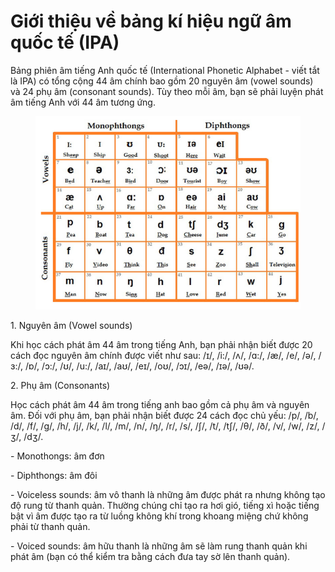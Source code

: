 # Giới thiệu về bảng kí hiệu ngữ âm quốc tế (IPA)

Bảng phiên âm tiếng Anh quốc tế (International Phonetic Alphabet - viết tắt là IPA) có tổng cộng 44 âm chính bao gồm 20 nguyên âm (vowel sounds) và 24 phụ âm (consonant sounds). Tùy theo mỗi âm, bạn sẽ phải luyện phát âm tiếng Anh với 44 âm tương ứng.&#x20;

<figure><img src="../../.gitbook/assets/Screenshot from 2025-01-12 20-56-26.png" alt=""><figcaption></figcaption></figure>

1\. Nguyên âm (Vowel sounds)

Khi học cách phát âm 44 âm trong tiếng Anh, bạn phải nhận biết được 20 cách đọc nguyên âm chính được viết như sau:  /ɪ/, /i:/, /ʌ/, /ɑ:/, /æ/, /e/, /ə/, /ɜ:/, /ɒ/, /ɔ:/, /ʊ/, /u:/, /aɪ/, /aʊ/, /eɪ/, /oʊ/, /ɔɪ/, /eə/, /ɪə/, /ʊə/.&#x20;

2\. Phụ âm (Consonants)

Học cách phát âm 44 âm trong tiếng anh bao gồm cả phụ âm và nguyên âm. Đối với phụ âm, bạn phải nhận biết được 24 cách đọc chủ yếu: /p/, /b/, /d/, /f/, /g/, /h/, /j/, /k/, /l/, /m/, /n/, /ŋ/, /r/, /s/, /ʃ/, /t/, /tʃ/, /θ/, /ð/, /v/, /w/, /z/, /ʒ/, /dʒ/.&#x20;

\- Monothongs: âm đơn

\- Diphthongs: âm đôi&#x20;

\- Voiceless sounds: âm vô thanh là những âm được phát ra nhưng không tạo độ rung từ thanh quản. Thường chúng chỉ tạo ra hơi gió, tiếng xì hoặc tiếng bật vì âm được tạo ra từ luồng không khí trong khoang miệng chứ không phải từ thanh quản.

\- Voiced sounds: âm hữu thanh là những âm sẽ làm rung thanh quản khi phát âm (bạn có thể kiểm tra bằng cách đưa tay sờ lên thanh quản).
